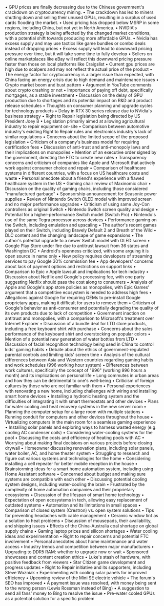 • GPU prices are finally decreasing due to the Chinese government's crackdown on cryptocurrency mining.
• The crackdown has led to miners shutting down and selling their unused GPUs, resulting in a surplus of used cards flooding the market.
• Used pricing has dropped below MSRP in some regions, including China, but not yet in North America.
• NVIDIA's production strategy is being affected by the changed market conditions, with a potential shift towards producing more affordable GPUs.
• Nvidia has excess supply and may use tactics like game bundles or combo deals instead of dropping prices
• Excess supply will lead to downward pricing pressure over time, but it will take some time to fully develop
• Sellers on online marketplaces like eBay will reflect this downward pricing pressure faster than those on local platforms like Craigslist
• Current gpu prices are high due to scalpers and may not reflect the actual price of the product
• The energy factor for cryptocurrency is a larger issue than expected, with China facing an energy crisis due to high demand and maintenance issues
• Crypto market boom and bust pattern
• Argument in YouTube comments about crypto crashing or not
• Importance of paying off debt, specifically mortgages, as a stable investment
• Discussion on the delay of GPU production due to shortages and its potential impact on R&D and product release schedules
• Thoughts on consumer planning and upgrade cycles for technology products
• Delay in RTX 30 series release due to NVidia's business strategy
• Right to Repair legislation being directed by US President Joey B
• Legislation primarily aimed at allowing agricultural industry to repair equipment on-site
• Comparison between automotive industry's existing Right to Repair rules and electronics industry's lack of similar regulations
• Concerns about the limited scope of the proposed legislation
• Criticism of a company's business model for requiring certification fees
• Discussion of anti-trust and anti-monopoly laws and their implications on monopolies
• Mention of an executive order signed by the government, directing the FTC to create new rules
• Transparency concerns and criticism of companies like Apple and Microsoft that actively work against consumer choice and repair
• Comparison of healthcare systems in different countries, with a focus on US healthcare costs and waste
• Personal anecdote about a friend's experience with a flawed healthcare system in the US
• Gaming chair review of Maxinomic chair
• Discussion on the quality of gaming chairs, including those considered "manufactured garbage"
• Sponsorship announcement for Seasonic power supplies
• Review of Nintendo Switch OLED model with improved screen and no major performance upgrades
• Criticism of using same Joy-Con controllers as original Switch
• Nintendo Switch screen quality and design
• Potential for a higher-performance Switch model (Switch Pro)
• Nintendo's use of the same Tegra processor across devices
• Performance gaming on the Switch, including emulation and upscaling
• The author's recent games played on their Switch, including Bravely Default 2 and Breath of the Wild
• DLC content and the changing landscape of game expansions
• The author's potential upgrade to a newer Switch model with OLED screen
• Google Play Store under fire due to antitrust lawsuit from 36 states and Washington DC
• Android's openness criticized, with some arguing it is open source in name only
• New policy requires developers of streaming services to pay Google 30% commission fee
• App developers' concerns about lack of payment options and restrictions on support links
• Comparison to Epic v Apple lawsuit and implications for tech industry
• Discussion about Netflix and Google's processing fee, with one party suggesting Netflix should pass the cost along to consumers
• Analysis of Apple and Google's app store policies as monopolies, with Epic Games' argument that a competitive ecosystem is needed to address high fees
• Allegations against Google for requiring OEMs to pre-install Google proprietary apps, making it difficult for users to remove them
• Criticism of Google's behavior as anti-consumer and potentially degrading the quality of its own products due to lack of competition
• Government inaction on antitrust and monopolies, with a comparison to Microsoft's treatment over Internet Explorer
• Discussion of a bundle deal for LTD store products, including a free keyboard shirt with purchase
• Concerns about the sales performance of the keyboard shirt and overstocking on popular colors
• Mention of a potential new generation of water bottles from LTD
• Discussion of facial recognition technology being used in China to control kids' gaming habits
• Debate about the ethics of government-regulated parental controls and limiting kids' screen time
• Analysis of the cultural differences between Asia and Western countries regarding gaming habits and work schedules (996 working hour system)
• Differences between work cultures, specifically the concept of "996" (working 996 hours a month) and its implications on personal life
• Long commutes in urban areas and how they can be detrimental to one's well-being
• Criticism of foreign cultures by those who are not familiar with them
• Personal experiences with renovating a new home, including challenges with wiring and installing smart home devices
• Installing a hydronic heating system and the difficulties of integrating it with smart thermostats and other devices
• Plans for water cooling and heat recovery systems in the new server room
• Planning the computer setup for a large room with multiple stations
• Running conduit for computers and other devices throughout the house
• Virtualizing computers in the main room for a seamless gaming experience
• Installing solar panels and exploring ways to harness wasted energy (e.g. cooling AC condenser coils)
• Considering water-cooling systems for the pool
• Discussing the costs and efficiency of heating pools with AC
• Worrying about making final decisions on various projects before closing drywall
• Homeowner discussing renovation plans, including solar panels, water boiler, AC, and home theater system
• Struggling to research and figure out various systems and technologies for the home
• Considering installing a cell repeater for better mobile reception in the house
• Brainstorming ideas for a smart home automation system, including using Home Assistant software
• Concerned about budget and making sure systems are compatible with each other
• Discussing potential cooling system designs, including water-cooling the brain
• Frustrated by the complexity of home automation companies and their proprietary ecosystems
• Discussion of the lifespan of smart home technology
• Expectation of open ecosystems in tech, allowing easy replacement of outdated systems
• Automation and its limitations in small spaces
• Comparison of closed system (Crestron) vs. open system solutions
• Tips for preventing headaches with cable management
• Ceramic window tint as a solution to heat problems
• Discussion of mousepads, their availability, and shipping issues
• Effects of the China-Australia coal shortage on global supply chains
• Gaming laptop prices and silicon shortages
• Water cooling ideas and experimentation
• Right to repair concerns and potential FTC involvement
• Personal anecdotes about home maintenance and water access
• Industry trends and competition between major manufacturers
• Upgrading to DDR5 RAM: whether to upgrade now or wait
• Sponsored showcases and content creation ethics
• Luke's stash of hardware, with positive feedback from viewers
• Star Citizen game development and progress updates
• Right to Repair initiative and its supporters, including Steve Wozniak
• Experimenting with cooling solar panels for improved efficiency
• Upcoming review of the Mini SE electric vehicle
• The forum's SEO has improved
• A payment issue was resolved, with money being sent to the wrong person (Lewis Rossman instead of Bing)
• A suggestion to send all fans' money to Bing to resolve the issue
• Pre-water cooled GPUs as a potential solution for a specific problem
